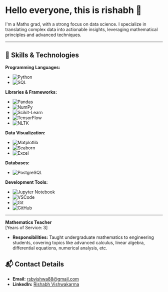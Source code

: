 # Hello everyone, this is rishabh 👋

I'm a Maths grad, with a strong focus on data science. I specialize in translating complex data into actionable insights, leveraging mathematical principles and advanced techniques.

---

## 🔧 Skills & Technologies

**Programming Languages:**
- ![Python](https://img.shields.io/badge/Python-3776AB?style=flat&logo=python&logoColor=white)
- ![SQL](https://img.shields.io/badge/SQL-4479A1?style=flat&logo=postgresql&logoColor=white)

**Libraries & Frameworks:**
- ![Pandas](https://img.shields.io/badge/Pandas-150458?style=flat&logo=pandas&logoColor=white)
- ![NumPy](https://img.shields.io/badge/NumPy-013243?style=flat&logo=numpy&logoColor=white)
- ![Scikit-Learn](https://img.shields.io/badge/Scikit--Learn-F7931E?style=flat&logo=scikit-learn&logoColor=white)
- ![TensorFlow](https://img.shields.io/badge/TensorFlow-FF6F00?style=flat&logo=tensorflow&logoColor=white)
- ![NLTK](https://img.shields.io/badge/NLTK-3C8C2A?style=flat&logo=nltk&logoColor=white)

**Data Visualization:**
- ![Matplotlib](https://img.shields.io/badge/Matplotlib-003B57?style=flat&logo=matplotlib&logoColor=white)
- ![Seaborn](https://img.shields.io/badge/Seaborn-9C66E0?style=flat&logo=seaborn&logoColor=white)
- ![Excel](https://img.shields.io/badge/Excel-217346?style=flat&logo=microsoft-excel&logoColor=white)

**Databases:**
- ![PostgreSQL](https://img.shields.io/badge/PostgreSQL-4169E1?style=flat&logo=postgresql&logoColor=white)

**Development Tools:**
- ![Jupyter Notebook](https://img.shields.io/badge/Jupyter%20Notebook-F37626?style=flat&logo=jupyter&logoColor=white)
- ![VSCode](https://img.shields.io/badge/VSCode-007ACC?style=flat&logo=visual-studio-code&logoColor=white)
- ![Git](https://img.shields.io/badge/Git-F05032?style=flat&logo=git&logoColor=white)
- ![GitHub](https://img.shields.io/badge/GitHub-181717?style=flat&logo=github&logoColor=white)

---

**Mathematics Teacher**   
[Years of Service: 3]
- **Responsibilities:** Taught undergraduate mathematics to engineering students, covering topics like advanced calculus, linear algebra, differential equations, numerical analysis, etc.

## 📬 Contact Details

- **Email:** [rsbvishwa88@gmail.com](mailto:rsbvishwa88@gmail.com)
- **LinkedIn:** [Rishabh Vishwakarma](https://www.linkedin.com/in/rishabh-vishwakarma-a73a141b2/)
